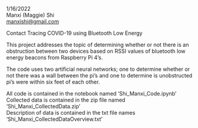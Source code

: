 1/16/2022   
Manxi (Maggie) Shi   
manxishi@gmail.com

  Contact Tracing COVID-19 using Bluetooth Low Energy
  
  This project addresses the topic of determining whether or not there is an obstruction between two devices based on RSSI values of bluetooth low energy beacons from Raspberry Pi 4’s.

  The code uses two artificial neural networks; one to determine whether or not there was a wall between the pi’s and one to determine is unobstructed pi’s were within six feet of each other.

  All code is contained in the notebook named ‘Shi_Manxi_Code.ipynb’   
  Collected data is contained in the zip file named ‘Shi_Manxi_CollectedData.zip’   
  Description of data is contained in the txt file names ‘Shi_Manxi_CollectedDataOverview.txt’   
